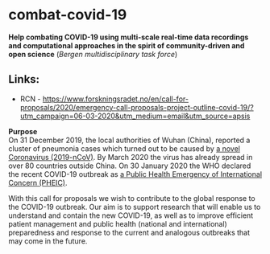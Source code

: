 # combat-covid-19

**Help combating COVID-19 using multi-scale real-time data recordings and computational approaches in the spirit of community-driven and open science** (_Bergen multidisciplinary task force_)


## Links:

- RCN -  https://www.forskningsradet.no/en/call-for-proposals/2020/emergency-call-proposals-project-outline-covid-19/?utm_campaign=06-03-2020&utm_medium=email&utm_source=apsis <br>

**Purpose**<br>
On 31 December 2019, the local authorities of Wuhan (China), reported a cluster of pneumonia cases which turned out to be caused by [a novel Coronavirus (2019-nCoV)](https://www.ecdc.europa.eu/en/novel-coronavirus-china). By March 2020 the virus has already spread in over 80 countries outside China. On 30 January 2020 the WHO declared the recent COVID-19 outbreak as [a Public Health Emergency of International Concern (PHEIC)](https://www.who.int/news-room/detail/30-01-2020-statement-on-the-second-meeting-of-the-international-health-regulations-(2005)-emergency-committee-regarding-the-outbreak-of-novel-coronavirus-(2019-ncov)).

With this call for proposals we wish to contribute to the global response to the COVID-19 outbreak. Our aim is to support research that will enable us to understand and contain the new COVID-19, as well as to improve efficient patient management and public health (national and international) preparedness and response to the current and analogous outbreaks that may come in the future.
